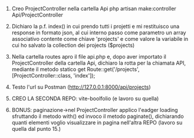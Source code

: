 1. Creo ProjectController nella cartella Api php artisan make:controller Api/ProjectController

2. Dichiaro la p.f. index() in cui prendo tutti i projetti e mi restituisco una response in formato json, al cui interno passo come parametro un array associativo contente come chiave 'projects' e come valore la variabile in cui ho salvato la collection dei projects ($projects)

3. Nella cartella routes apro il file api.php e, dopo aver importato il ProjectController della cartella Api, dichiaro la rotta per la chiamata API, mediante il metodo statico get
Route::get('/projects', [ProjectController::class, 'index']);

4. Testo l'url su Postman (http://127.0.0.1:8000/api/projects)

5. CREO LA SECONDA REPO: vite-boolfolio (e lavoro su quella)

6. BONUS: paginazione->nel ProjectController applico l'eadger loading sfruttando il metodo with() ed invoco il metodo paginate(), dichiarando quanti elementi voglio visualizzare in pagina nell'altra REPO (lavoro su quella dal punto 15.)